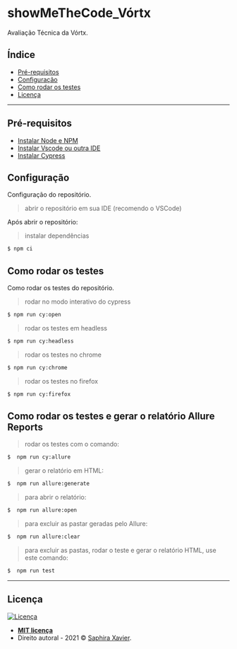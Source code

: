 # showMeTheCode_Vórtx 

Avaliação Técnica da Vórtx.

## Índice

- [Pré-requisitos](#pré-requisitos)
- [Configuração](#configuração)
- [Como rodar os testes](#como-rodar-os-testes)
- [Licença](#licença)

---

## Pré-requisitos

- [Instalar Node e NPM](https://nodejs.org/en/)
- [Instalar Vscode ou outra IDE](https://code.visualstudio.com/download)
- [Instalar Cypress](https://docs.cypress.io/guides/getting-started/installing-cypress.html#Installing)


## Configuração

Configuração do repositório.
> abrir o repositório em sua IDE  (recomendo o VSCode)

Após abrir o repositório:
> instalar dependências
```bash
$ npm ci
```

## Como rodar os testes

Como rodar os testes do repositório.
> rodar no modo interativo do cypress
```bash
$ npm run cy:open
```

> rodar os testes em headless
```bash
$ npm run cy:headless
```

> rodar os testes no chrome
```bash
$ npm run cy:chrome
```

> rodar os testes no firefox
```bash
$ npm run cy:firefox
```

## Como rodar os testes e gerar o relatório Allure Reports

> rodar os testes com o comando:
```bash
$  npm run cy:allure
```

> gerar o relatório em HTML:
```bash
$  npm run allure:generate
```

> para abrir o relatório:
```bash
$  npm run allure:open
```

> para excluir as pastar geradas pelo Allure:
```bash
$  npm run allure:clear
```

> para excluir as pastas, rodar o teste e gerar o relatório HTML, use este comando:
```bash
$  npm run test
```

---

## Licença

[![Licença](http://img.shields.io/:license-mit-blue.svg?style=flat-square)](http://badges.mit-license.org)

- **[MIT licença](http://opensource.org/licenses/mit-license.php)**
- Direito autoral - 2021 © <a href="https://www.linkedin.com/in/saphira-xavier-02b3841ab/" target="_blank">Saphira Xavier</a>.